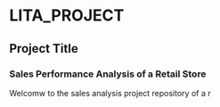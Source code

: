 # LITA_PROJECT
## Project Title
### Sales Performance Analysis of a Retail Store
Welcomw to the sales analysis project repository of a r
